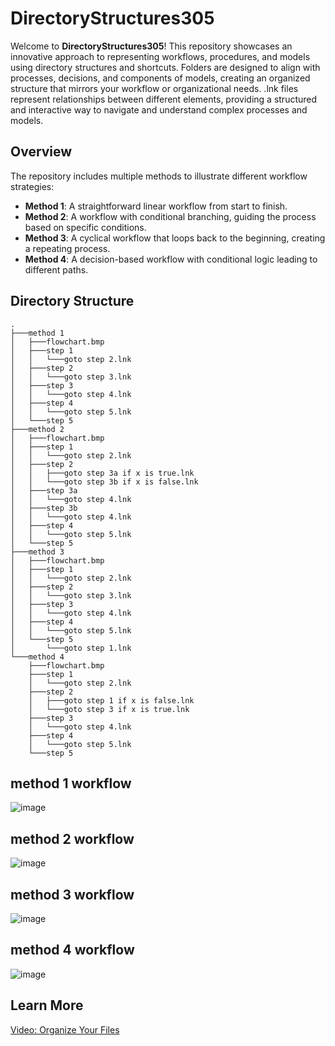 # DirectoryStructures305

Welcome to **DirectoryStructures305**! This repository showcases an innovative approach to representing workflows, procedures, and models using directory structures and shortcuts. Folders are designed to align with processes, decisions, and components of models, creating an organized structure that mirrors your workflow or organizational needs. .lnk files represent relationships between different elements, providing a structured and interactive way to navigate and understand complex processes and models.


## Overview

The repository includes multiple methods to illustrate different workflow strategies:

- **Method 1**: A straightforward linear workflow from start to finish.
- **Method 2**: A workflow with conditional branching, guiding the process based on specific conditions.
- **Method 3**: A cyclical workflow that loops back to the beginning, creating a repeating process.
- **Method 4**: A decision-based workflow with conditional logic leading to different paths.

## Directory Structure

```plaintext
.
├───method 1
│   ├───flowchart.bmp
│   ├───step 1
│   │   └───goto step 2.lnk
│   ├───step 2
│   │   └───goto step 3.lnk
│   ├───step 3
│   │   └───goto step 4.lnk
│   ├───step 4
│   │   └───goto step 5.lnk
│   └───step 5
├───method 2
│   ├───flowchart.bmp
│   ├───step 1
│   │   └───goto step 2.lnk
│   ├───step 2
│   │   ├───goto step 3a if x is true.lnk
│   │   └───goto step 3b if x is false.lnk
│   ├───step 3a
│   │   └───goto step 4.lnk
│   ├───step 3b
│   │   └───goto step 4.lnk
│   ├───step 4
│   │   └───goto step 5.lnk
│   └───step 5
├───method 3
│   ├───flowchart.bmp
│   ├───step 1
│   │   └───goto step 2.lnk
│   ├───step 2
│   │   └───goto step 3.lnk
│   ├───step 3
│   │   └───goto step 4.lnk
│   ├───step 4
│   │   └───goto step 5.lnk
│   └───step 5
│       └───goto step 1.lnk
└───method 4
    ├───flowchart.bmp
    ├───step 1
    │   └───goto step 2.lnk
    ├───step 2
    │   ├───goto step 1 if x is false.lnk
    │   └───goto step 3 if x is true.lnk
    ├───step 3
    │   └───goto step 4.lnk
    ├───step 4
    │   └───goto step 5.lnk
    └───step 5
```

## method 1 workflow

![image](https://github.com/FarisAlmutairi305/EpicConcepts305/raw/main/directory%20structure%20as%20flowchart/method%201/flowchart.bmp)

## method 2 workflow

![image](https://github.com/FarisAlmutairi305/EpicConcepts305/raw/main/directory%20structure%20as%20flowchart/method%202/flowchart.bmp)

## method 3 workflow

![image](https://github.com/FarisAlmutairi305/EpicConcepts305/raw/main/directory%20structure%20as%20flowchart/method%203/flowchart.bmp)

## method 4 workflow

![image](https://github.com/FarisAlmutairi305/EpicConcepts305/raw/main/directory%20structure%20as%20flowchart/method%204/flowchart.bmp)

## Learn More

[Video: Organize Your Files](https://datamanagement.hms.harvard.edu/plan-design/directory-structure)
